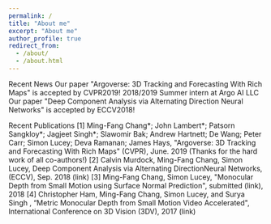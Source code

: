```yaml
---
permalink: /
title: "About me"
excerpt: "About me"
author_profile: true
redirect_from: 
  - /about/
  - /about.html
---
```


Recent News
Our paper "Argoverse: 3D Tracking and Forecasting With Rich Maps" is accepted by CVPR2019!
2018/2019 Summer intern at Argo AI LLC
Our paper "Deep Component Analysis via Alternating Direction Neural Networks" is accepted by ECCV2018!

Recent Publications
[1] Ming-Fang Chang*; John Lambert*; Patsorn Sangkloy*; Jagjeet Singh*; Slawomir Bak; Andrew Hartnett; De Wang; Peter Carr; Simon Lucey; Deva Ramanan; James Hays, "Argoverse: 3D Tracking and Forecasting With Rich Maps" (CVPR), June. 2019  (Thanks for the hard work of all co-authors!)
[2] Calvin Murdock, Ming-Fang Chang, Simon Lucey, Deep Component Analysis via Alternating DirectionNeural Networks, (ECCV), Sep. 2018 (link)
[3] Ming-Fang Chang, Simon Lucey, "Monocular Depth from Small Motion using Surface Normal Prediction", submitted (link), 2018
[4] Christopher Ham, Ming-Fang Chang, Simon Lucey, and Surya Singh , “Metric Monocular Depth from Small Motion Video Accelerated", International Conference on 3D Vision (3DV), 2017 (link)

